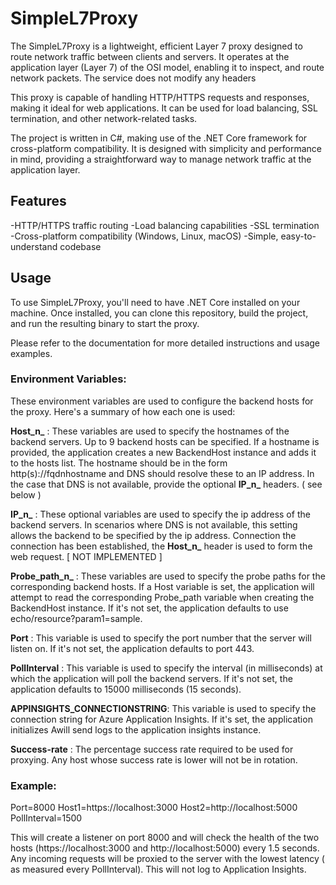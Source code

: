 # SimpleL7Proxy

The SimpleL7Proxy is a lightweight, efficient Layer 7 proxy designed to route network traffic between clients and servers. It operates at the application layer (Layer 7) of the OSI model, enabling it to inspect, and route network packets.  The service does not modify any headers 

This proxy is capable of handling HTTP/HTTPS requests and responses, making it ideal for web applications. It can be used for load balancing, SSL termination, and other network-related tasks.

The project is written in C#, making use of the .NET Core framework for cross-platform compatibility. It is designed with simplicity and performance in mind, providing a straightforward way to manage network traffic at the application layer.

## Features
-HTTP/HTTPS traffic routing
-Load balancing capabilities
-SSL termination
-Cross-platform compatibility (Windows, Linux, macOS)
-Simple, easy-to-understand codebase

## Usage
To use SimpleL7Proxy, you'll need to have .NET Core installed on your machine. Once installed, you can clone this repository, build the project, and run the resulting binary to start the proxy.

Please refer to the documentation for more detailed instructions and usage examples.

### Environment Variables:

These environment variables are used to configure the backend hosts for the proxy. Here's a summary of how each one is used:

**Host_n_** : These variables are used to specify the hostnames of the backend servers. Up to 9 backend hosts can be specified. If a hostname is provided, the application creates a new BackendHost instance and adds it to the hosts list.  The hostname should be in the form http(s)://fqdnhostname and DNS should resolve these to an IP address.  In the case that DNS is not available, provide the optional **IP_n_** headers. ( see below )

**IP_n_** : These optional variables are used to specify the ip address of the backend servers.  In scenarios where DNS is not available, this setting allows the backend to be specified by the ip address.  Connection the connection has been established, the **Host_n_** header is used to form the web request. [ NOT IMPLEMENTED ]

**Probe_path_n_** : These variables are used to specify the probe paths for the corresponding backend hosts. If a Host variable is set, the application will attempt to read the corresponding Probe_path variable when creating the BackendHost instance.  If it's not set, the application defaults to use echo/resource?param1=sample.

**Port** : This variable is used to specify the port number that the server will listen on. If it's not set, the application defaults to port 443.

**PollInterval** : This variable is used to specify the interval (in milliseconds) at which the application will poll the backend servers. If it's not set, the application defaults to 15000 milliseconds (15 seconds).

**APPINSIGHTS_CONNECTIONSTRING**: This variable is used to specify the connection string for Azure Application Insights. If it's set, the application initializes Awill send logs to the application insights instance.

**Success-rate** : The percentage success rate required to be used for proxying.  Any host whose success rate is lower will not be in rotation.

### Example:

Port=8000
Host1=https://localhost:3000
Host2=http://localhost:5000
PollInterval=1500

This will create a listener on port 8000 and will check the health of the two hosts (https://localhost:3000 and http://localhost:5000) every 1.5 seconds.  Any incoming requests will be proxied to the server with the lowest latency ( as measured every PollInterval).  This will not log to Application Insights.



